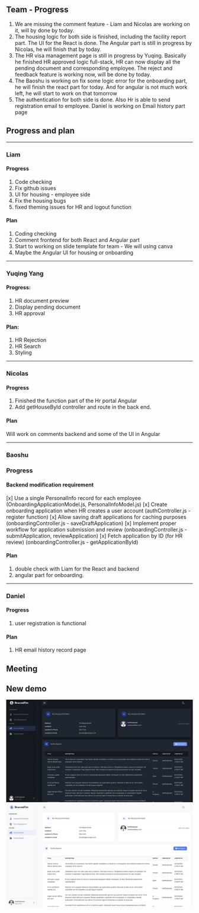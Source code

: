 ## Team - Progress

1. We are missing the comment feature - Liam and Nicolas are working on it, will by done by today.
2. The housing logic for both side is finished, including the facility report part. The UI for the React is done. The Angular part is still in progress by Nicolas, he will finish that by today.
3. The HR visa management page is still in progress by Yuqing. Basically he finished HR approved logic full-stack, HR can now display all the pending document and corresponding employee. The reject and feedback feature is working now, will be done by today.
4. The Baoshu is working on fix some logic error for the onboarding part, he will finish the react part for today. And for angular is not much work left, he will start to work on that tomorrow
5. The authentication for both side is done. Also Hr is able to send registration email to employee. Daniel is working on Email history part page


## Progress and plan
---
   
### Liam

#### Progress

1. Code checking
2. Fix github issues
3. UI for housing - employee side
4. Fix the housing bugs
6. fixed theming issues for HR and logout function

#### Plan

1. Coding checking
2. Comment frontend for both React and Angular part
3. Start to working on slide template for team - We will using canva
4. Maybe the Angular UI for housing or onboarding

---

### Yuqing Yang

#### Progress:

1. HR document preview
2. Display pending document
3. HR approval

#### Plan:

1. HR Rejection
2. HR Search
3. Styling

---

### Nicolas

#### Progress

1. Finished the function part of the Hr portal Angular
2. Add getHouseById controller and route in the back end.

#### Plan

Will work on comments backend and some of the UI in Angular

---

### Baoshu

### Progress

#### Backend modification requirement

[x] Use a single PersonalInfo record for each employee (OnboardingApplicationModel.js, PersonalInfoModel.js)
[x] Create onboarding application when HR creates a user account (authController.js - register function)
[x] Allow saving draft applications for caching purposes (onboardingController.js - saveDraftApplication)
[x] Implement proper workflow for application submission and review (onboardingController.js - submitApplication, reviewApplication)
[x] Fetch application by ID (for HR review) (onboardingController.js - getApplicationById)

#### Plan

1. double check with Liam for the React and backend
2. angular part for onboarding.

---

### Daniel

#### Progress

1. user registration is functional

#### Plan

1. HR email history record page

## Meeting

## New demo

![housing-dark](../../static/img/8-23-report/housing-dark.png)
![housing-light](../../static/img/8-23-report/housing-light.png)